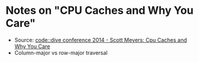 # Notes on "CPU Caches and Why You Care"

- Source: [code::dive conference 2014 - Scott Meyers: Cpu Caches and Why You Care](https://www.youtube.com/watch?v=WDIkqP4JbkE)
- Column-major vs row-major traversal
